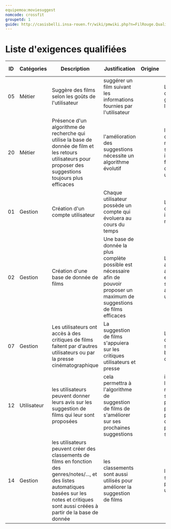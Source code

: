 ```yaml
---
equipemoa:moviesuggest 
nomcode: crossfit
groupetd: 1
guide: http://casisbelli.insa-rouen.fr/wiki/pmwiki.php?n=FilRouge.QualifierExigence
---
```

# Liste d'exigences qualifiées

| ID 	| Catégories 	| Description | Justification | Origine 	| Critères de satisfaction | Contentement MOA 	| Mécontentement MOA 	| Exigences Dépendantes 	| Exigences conflictuelles 	|
|----	|------------	|-------------------------------------------------------------|---------------------------------------------------------------------------	|---------	|---------------------------------------------------------	|------------------	|--------------------	|-----------------------	|--------------------------	|
| 05 | Métier | Suggère des films selon les goûts de l'utilisateur | suggérer un film suivant les informations fournies par l'utilisateur |	| Le film suggéré correspond aux goûts de l'utilisateur | 5 | 5 | | |
| 20 | Métier | Présence d'un algorithme de recherche qui utilise la base de donnée de film et les retours utilisateurs pour proposer des suggestions toujours plus efficaces | l'amélioration des suggestions nécessite un algorithme évolutif |	| l'algorithme est capable de modifier ses suggestions intelligement en fonction des différents retours utilisateurs  | 5 | 5 | | |
| 01 | Gestion | Création d'un compte utilisateur | Chaque utilisateur possède un compte qui évoluera au cours du temps |  | L'utilisateur se connecte via un identifiant plus mot de passe | 3 | 5 | | |
| 02 | Gestion | Création d'une base de donnée de films | Une base de donnée la plus complète possible est nécessaire afin de pouvoir proposer un maximum de suggestions de films efficaces |  | Les films sont ajoutés automatiquement en recherchant sur le net ou par ajout d'un utilisateur | 4 | 5 | | |
| 07 | Gestion | Les utilisateurs ont accès à des critiques de films faitent par d'autres utilisateurs ou par la presse cinématographique | La suggestion de films s'appuiera sur les critiques utilisateurs et presse |	|  Les critiques devront être stockés dans la base de donnée de films | 3 | 4 | | |
| 12 | Utilisateur | les utilisateurs peuvent donner leurs avis sur les suggestion de films qui leur sont proposées | cela permettra à l'algorithme de suggestion de films de s'améliorer sur ses prochaines suggestions |	| il est proposé à l'utilisateur de noter la suggestion, et pourquoi pas de proposer des pistes d'amélioration pour la suggestion | 3 | 3 | | |
| 14 | Gestion | les utilisateurs peuvent créer des classements de films en fonction des genres/notes/..., et des listes automatiques basées sur les notes et critiques sont aussi créées à partir de la base de donnée | les classements sont aussi utilisés pour améliorer la suggestion de films |	| les classements sont accesibles par tout les utilisateurs | 3 | 2 | | |
